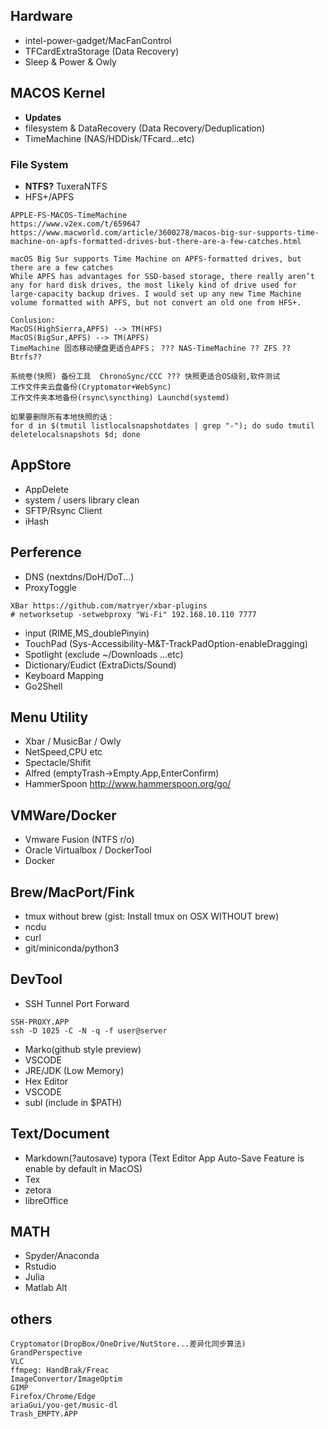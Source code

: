 ## Hardware
- intel-power-gadget/MacFanControl
- TFCardExtraStorage (Data Recovery)
- Sleep & Power & Owly


## MACOS Kernel
- **Updates**
- filesystem & DataRecovery (Data Recovery/Deduplication)
- TimeMachine (NAS/HDDisk/TFcard...etc)
### File System
- **NTFS?** TuxeraNTFS
- HFS+/APFS
```
APPLE-FS-MACOS-TimeMachine
https://www.v2ex.com/t/659647
https://www.macworld.com/article/3600278/macos-big-sur-supports-time-machine-on-apfs-formatted-drives-but-there-are-a-few-catches.html

macOS Big Sur supports Time Machine on APFS-formatted drives, but there are a few catches
While APFS has advantages for SSD-based storage, there really aren’t any for hard disk drives, the most likely kind of drive used for large-capacity backup drives. I would set up any new Time Machine volume formatted with APFS, but not convert an old one from HFS+.

Conlusion:
MacOS(HighSierra,APFS) --> TM(HFS)
MacOS(BigSur,APFS) --> TM(APFS)
TimeMachine 固态移动硬盘更适合APFS； ??? NAS-TimeMachine ?? ZFS ?? Btrfs??

系统卷(快照) 备份工具  ChronoSync/CCC ??? 快照更适合OS级别,软件测试
工作文件夹云盘备份(Cryptomator+WebSync)
工作文件夹本地备份(rsync\syncthing) Launchd(systemd)

如果要删除所有本地快照的话：
for d in $(tmutil listlocalsnapshotdates | grep "-"); do sudo tmutil deletelocalsnapshots $d; done
```

## AppStore
- AppDelete
- system / users library clean
- SFTP/Rsync Client
- iHash
 
## Perference
- DNS (nextdns/DoH/DoT...)
- ProxyToggle
```
XBar https://github.com/matryer/xbar-plugins
# networksetup -setwebproxy "Wi-Fi" 192.168.10.110 7777
```
- input (RIME,MS_doublePinyin) 
- TouchPad (Sys-Accessibility-M&T-TrackPadOption-enableDragging)
- Spotlight (exclude ~/Downloads ...etc)
- Dictionary/Eudict (ExtraDicts/Sound)
- Keyboard Mapping
- Go2Shell

## Menu Utility
- Xbar / MusicBar / Owly
- NetSpeed,CPU etc
- Spectacle/Shifit
- Alfred (emptyTrash->Empty.App,EnterConfirm)
- HammerSpoon http://www.hammerspoon.org/go/

## VMWare/Docker
- Vmware Fusion (NTFS r/o)
- Oracle Virtualbox / DockerTool
- Docker
 
## Brew/MacPort/Fink
- tmux without brew (gist: Install tmux on OSX WITHOUT brew)
- ncdu
- curl
- git/miniconda/python3



## DevTool
- SSH Tunnel Port Forward
```
SSH-PROXY.APP  
ssh -D 1025 -C -N -q -f user@server
```
- Marko(github style preview)
- VSCODE
- JRE/JDK (Low Memory)
- Hex Editor
- VSCODE
- subl (include in $PATH)

## Text/Document
- Markdown(?autosave) typora (Text Editor App Auto-Save Feature is enable by default in MacOS)
- Tex
- zetora
- libreOffice
 
## MATH
- Spyder/Anaconda
- Rstudio
- Julia
- Matlab Alt
 
## others
```
Cryptomator(DropBox/OneDrive/NutStore...差异化同步算法)
GrandPerspective
VLC
ffmpeg: HandBrak/Freac
ImageConvertor/ImageOptim
GIMP
Firefox/Chrome/Edge
ariaGui/you-get/music-dl
Trash_EMPTY.APP
```


